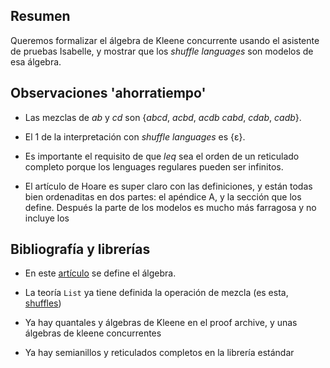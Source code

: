 
## Resumen

Queremos formalizar el álgebra de Kleene concurrente usando el asistente de pruebas Isabelle, y mostrar que los _shuffle languages_ son modelos de esa álgebra.

## Observaciones 'ahorratiempo'

* Las mezclas de _ab_ y _cd_ son {_abcd_, _acbd_, _acdb_ _cabd_, _cdab_, _cadb_}.

* El 1 de la interpretación con _shuffle languages_ es {ε}.

* Es importante el requisito de que _leq_ sea el orden de un reticulado completo porque los lenguages regulares pueden ser infinitos.

* El artículo de Hoare es super claro con las definiciones, y están todas bien ordenaditas en dos partes: el apéndice A, y la sección que los define.
  Después la parte de los modelos es mucho más farragosa y no incluye los 

## Bibliografía y librerías

* En este [artículo](https://opus.bibliothek.uni-augsburg.de/opus4/frontdoor/deliver/index/docId/68908/file/CKACONCUR.pdf) se define el álgebra.

* La teoría  `List`  ya tiene definida la operación de mezcla (es esta, [shuffles](https://isabelle.in.tum.de/library/HOL/HOL/List.html#List.shuffles|const))

* Ya hay quantales y álgebras de Kleene en el proof archive, y unas álgebras de kleene concurrentes

* Ya hay semianillos y reticulados completos en la librería estándar

